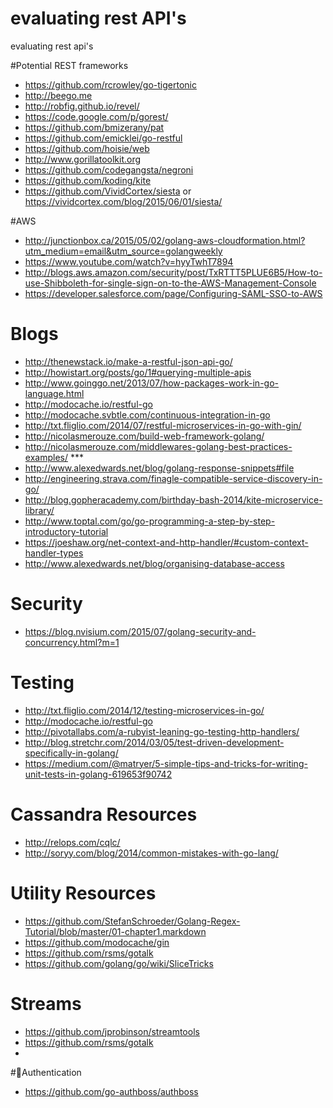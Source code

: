 # evaluating rest API's
evaluating rest api's

#Potential REST frameworks

* https://github.com/rcrowley/go-tigertonic
* http://beego.me
* http://robfig.github.io/revel/
* https://code.google.com/p/gorest/
* https://github.com/bmizerany/pat
* https://github.com/emicklei/go-restful
* https://github.com/hoisie/web
* http://www.gorillatoolkit.org
* https://github.com/codegangsta/negroni
* https://github.com/koding/kite
* https://github.com/VividCortex/siesta or https://vividcortex.com/blog/2015/06/01/siesta/

#AWS 
* http://junctionbox.ca/2015/05/02/golang-aws-cloudformation.html?utm_medium=email&utm_source=golangweekly
* https://www.youtube.com/watch?v=hyyTwhT7894
* http://blogs.aws.amazon.com/security/post/TxRTTT5PLUE6B5/How-to-use-Shibboleth-for-single-sign-on-to-the-AWS-Management-Console
* https://developer.salesforce.com/page/Configuring-SAML-SSO-to-AWS

# Blogs

* http://thenewstack.io/make-a-restful-json-api-go/
* http://howistart.org/posts/go/1#querying-multiple-apis
* http://www.goinggo.net/2013/07/how-packages-work-in-go-language.html
* http://modocache.io/restful-go
* http://modocache.svbtle.com/continuous-integration-in-go
* http://txt.fliglio.com/2014/07/restful-microservices-in-go-with-gin/
* http://nicolasmerouze.com/build-web-framework-golang/
* http://nicolasmerouze.com/middlewares-golang-best-practices-examples/ ***
* http://www.alexedwards.net/blog/golang-response-snippets#file
* http://engineering.strava.com/finagle-compatible-service-discovery-in-go/
* http://blog.gopheracademy.com/birthday-bash-2014/kite-microservice-library/
* http://www.toptal.com/go/go-programming-a-step-by-step-introductory-tutorial
* https://joeshaw.org/net-context-and-http-handler/#custom-context-handler-types
* http://www.alexedwards.net/blog/organising-database-access

# Security

* https://blog.nvisium.com/2015/07/golang-security-and-concurrency.html?m=1

# Testing

* http://txt.fliglio.com/2014/12/testing-microservices-in-go/
* http://modocache.io/restful-go
* http://pivotallabs.com/a-rubyist-leaning-go-testing-http-handlers/
* http://blog.stretchr.com/2014/03/05/test-driven-development-specifically-in-golang/
* https://medium.com/@matryer/5-simple-tips-and-tricks-for-writing-unit-tests-in-golang-619653f90742

# Cassandra Resources

* http://relops.com/cqlc/
* http://soryy.com/blog/2014/common-mistakes-with-go-lang/

# Utility Resources

* https://github.com/StefanSchroeder/Golang-Regex-Tutorial/blob/master/01-chapter1.markdown
* https://github.com/modocache/gin
* https://github.com/rsms/gotalk
* https://github.com/golang/go/wiki/SliceTricks

# Streams

* https://github.com/jprobinson/streamtools
* https://github.com/rsms/gotalk
* 
#Authentication

* https://github.com/go-authboss/authboss
